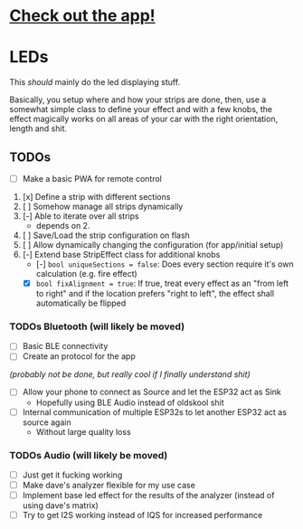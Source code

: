# [Check out the app!](https://github.com/max-scopp/bimmer-led)

# LEDs

This _should_ mainly do the led displaying stuff.

Basically, you setup where and how your strips are done, then, use a somewhat simple
class to define your effect and with a few knobs, the effect magically works
on all areas of your car with the right orientation, length and shit.

## TODOs

- [ ] Make a basic PWA for remote control

1. [x] Define a strip with different sections
2. [ ] Somehow manage all strips dynamically
3. [-] Able to iterate over all strips
   - depends on 2.
4. [ ] Save/Load the strip configuration on flash
5. [ ] Allow dynamically changing the configuration (for app/initial setup)
6. [-] Extend base StripEffect class for additional knobs
   - [-] `bool uniqueSections = false`: Does every section require it's own calculation (e.g. fire effect)
   - [x] `bool fixAlignment = true`: If true, treat every effect as an "from left to right" and if the location prefers "right to left", the effect shall automatically be flipped

### TODOs Bluetooth (will likely be moved)

- [ ] Basic BLE connectivity
- [ ] Create an protocol for the app

_(probably not be done, but really cool if I finally understand shit)_

- [ ] Allow your phone to connect as Source and let the ESP32 act as Sink
  - Hopefully using BLE Audio instead of oldskool shit
- [ ] Internal communication of multiple ESP32s to let another ESP32 act as source again
  - Without large quality loss

### TODOs Audio (will likely be moved)

- [ ] Just get it fucking working
- [ ] Make dave's analyzer flexible for my use case
- [ ] Implement base led effect for the results of the analyzer (instead of using dave's matrix)
- [ ] Try to get I2S working instead of IQS for increased performance
